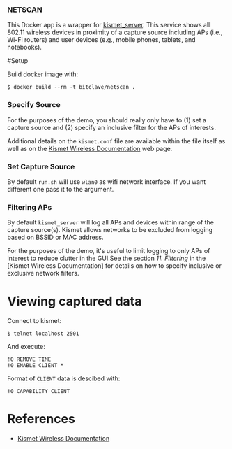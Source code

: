 ### NETSCAN ###

This Docker app is a wrapper for [kismet_server](https://www.kismetwireless.net/download.shtml). This service shows all 802.11 wireless devices in proximity of a capture source including APs (i.e., Wi-Fi routers) and user devices (e.g., mobile phones, tablets, and notebooks).

#Setup

Build docker image with:

    $ docker build --rm -t bitclave/netscan .

### Specify Source

For the purposes of the demo, you should really only have to (1) set a capture source and (2) specify an inclusive filter for the APs of interests. 

Additional details on the `kismet.conf` file are available within the file itself as well as on the [Kismet Wireless Documentation](https://www.kismetwireless.net/documentation.shtml) web page.

### Set Capture Source

By default `run.sh` will use `wlan0` as wifi network interface. If you want different one pass it to the argument.

### Filtering APs

By default `kismet_server` will log all APs and devices within range of the capture source(s). Kismet allows networks to be excluded from logging based on BSSID or MAC address. 

For the purposes of the demo, it's useful to limit logging to only APs of interest to reduce clutter in the GUI.See the section *11. Filtering* in the [Kismet Wireless Documentation] for details on how to specify inclusive or exclusive network filters.

# Viewing captured data

Connect to kismet:

    $ telnet localhost 2501

And execute:

    !0 REMOVE TIME
    !0 ENABLE CLIENT *

Format of `CLIENT` data is descibed with:

    !0 CAPABILITY CLIENT

# References
* [Kismet Wireless Documentation](https://www.kismetwireless.net/documentation.shtml)
